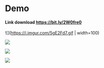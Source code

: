 # Demo

#### Link download https://bit.ly/2W0fre0


![](https://i.imgur.com/5gE2Fd7.gif | width=100) 

![](https://imgur.com/pIJ6YYe.gif)

![](https://i.imgur.com/oKK78wu.gif)

![](https://imgur.com/gTUVy6j.gif)

